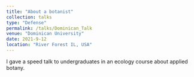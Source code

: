 ```yaml
---
title: "About a botanist"
collection: talks
type: "Defense"
permalink: /talks/Dominican_Talk
venue: "Dominican University"
date: 2021-9-12
location: "River Forest IL, USA"
---
```


I gave a speed talk to undergraduates in an ecology course about applied botany.
